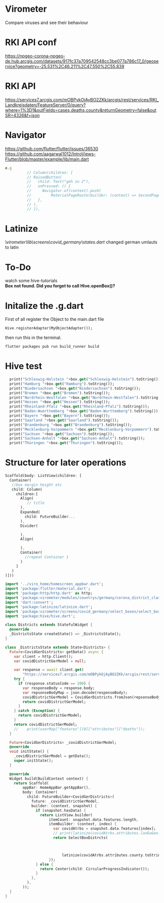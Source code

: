 # Virometer

Compare viruses and see their behaviour

# RKI API conf

https://npgeo-corona-npgeo-de.hub.arcgis.com/datasets/917fc37a709542548cc3be077a786c17_0/geoservice?geometry=-25.531%2C46.211%2C47.550%2C55.839

# RKI API

https://services7.arcgis.com/mOBPykOjAyBO2ZKk/arcgis/rest/services/RKI_Landkreisdaten/FeatureServer/0/query?where=1%3D1&outFields=cases,deaths,county&returnGeometry=false&outSR=4326&f=json
# Navigator 
https://github.com/flutter/flutter/issues/36530
https://github.com/aagarwal1012/IntroViews-Flutter/blob/master/example/lib/main.dart
```javascript
e.g
          // Column(children: [
          // RaisedButton(
          //   child: Text("geh zu 2"),
          //   onPressed: () {
          //     Navigator.of(context).push(
          //         MaterialPageRoute(builder: (context) => SecondPage()));
          //   },
          // ),
          // ]),
```

# Latinize

*\virometer\lib\screens\covid_germany\states.dart*
changed german umlauts to latin

# To-Do

watch some hive-tutorials  
**Box not found. Did you forget to call Hive.openBox()?**

# Initalize the .g.dart
First of all register the Object to the main.dart file
  ```dart
 Hive.registerAdapter(MyObjectAdapter());
 ```
 then run this in the terminal.
 ```bash
 flutter packages pub run build_runner build
 ```
# Hive test
   ```dart
     print("Schleswig-Holstein "+box.get("Schleswig-Holstein").toString());
     print("Hamburg "+box.get("Hamburg").toString());
     print("Niedersachsen "+box.get("Niedersachsen").toString());
     print("Bremen "+box.get("Bremen").toString());
     print("Nordrhein-Westfalen "+box.get("Nordrhein-Westfalen").toString());
     print("Hessen "+box.get("Hessen").toString());
     print("Rheinland-Pfalz "+box.get("Rheinland-Pfalz").toString());
     print("Baden-Wuerttemberg "+box.get("Baden-Wurttemberg").toString());
     print("Bayern "+box.get("Bayern").toString());
     print("Saarland "+box.get("Saarland").toString());
     print("Brandenburg "+box.get("Brandenburg").toString());
     print("Mecklenburg-Vorpommern "+box.get("Mecklenburg-Vorpommern").toString());
     print("Sachsen "+box.get("Sachsen").toString());
     print("Sachsen-Anhalt "+box.get("Sachsen-Anhalt").toString());
     print("Thüringen "+box.get("Thuringen").toString());
 ```
# Structure for later operations
```Dart
Scaffold(body: ListView(children: [
  Container(
   //box margin height etc
   child: Column(
     children:[
       Align(
          // title
       ),
       Expanded(
         child: FutureBuilder...
       ),
       Divider(

       ),
       Align(

       ),
       Container(
         //repeat Container 1
       )
     ]
   )
)]))
```
``` Dart
import '../viro_home/homescreen_appbar.dart';
import 'package:flutter/material.dart';
import 'package:http/http.dart' as http;
import 'package:virometer/modules/countrys/germany/corona_district_class_api_fetch.dart';
import 'dart:convert';
import 'package:latinize/latinize.dart';
import 'package:virometer/screens/covid_germany/select_boxes/select_box_districts.dart';
import 'package:hive/hive.dart';

class Districts extends StatefulWidget {
  @override
  _DistrictsState createState() => _DistrictsState();
}

class _DistrictsState extends State<Districts> {
  Future<CovidGerDistricts> getData() async {
    var client = http.Client();
    var covidDistrictGerModel = null;

    var response = await client.get(
        "https://services7.arcgis.com/mOBPykOjAyBO2ZKk/arcgis/rest/services/RKI_Landkreisdaten/FeatureServer/0/query?where=1%3D1&outFields=*&returnGeometry=false&outSR=4326&f=json");
    try {
      if (response.statusCode == 200) {
        var responseBody = response.body;
        var repsonseBodyMap = json.decode(responseBody);
        covidDistrictGerModel = CovidGerDistricts.fromJson(repsonseBodyMap);
        return covidDistrictGerModel;
      }
    } catch (Exception) {
      return covidDistrictGerModel;
    }
    return covidDistrictGerModel;
    //    print(userMap["features"][0]["attributes"]["deaths"]);
  }

  Future<CovidGerDistricts> _covidDistrictGerModel;
  @override
  void initState() {
    _covidDistrictGerModel = getData();
    super.initState();
  }

  @override
  Widget build(BuildContext context) {
    return Scaffold(
        appBar: HomeAppBar.getAppBar(),
        body: Container(
          child: FutureBuilder<CovidGerDistricts>(
            future: _covidDistrictGerModel,
            builder: (context, snapshot) {
              if (snapshot.hasData) {
                return ListView.builder(
                    itemCount: snapshot.data.features.length,
                    itemBuilder: (context, index) {
                      var covidAtrbs = snapshot.data.features[index];
                      // print(latinize(covidAtrbs.attributes.lanEwGen.toString()) );
                      return SelectBoxDistrcts(



                          latinize(covidAtrbs.attributes.county.toString()));
                    });
              } else {
                return Center(child: CircularProgressIndicator());
              }
            },
          ),
        ));
  }
}
```